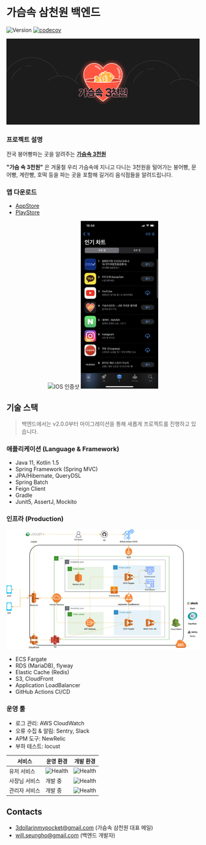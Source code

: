 # 가슴속 삼천원 백엔드

![Version](https://img.shields.io/github/v/release/depromeet/3dollars-in-my-pocket-backend?include_prereleases)
[![codecov](https://codecov.io/gh/3dollar-in-my-pocket/3dollars-in-my-pocket-backend/branch/develop/graph/badge.svg?token=QZPVF6VGHA)](https://codecov.io/gh/3dollar-in-my-pocket/3dollars-in-my-pocket-backend)

![img.png](images/logo.png)

### 프로젝트 설명
전국 붕어빵파는 곳을 알려주는 [**가슴속 3천원**](https://intro.threedollars.co.kr/)

**"가슴 속 3천원"** 은 겨울철 우리 가슴속에 지니고 다니는 3천원을 털어가는 붕어빵, 문어빵, 계란빵, 호떡 등을 파는 곳을 포함해 길거리 음식점들을 알려드립니다.

### 앱 다운로드
- [AppStore](https://apps.apple.com/kr/app/%EA%B0%80%EC%8A%B4%EC%86%8D3%EC%B2%9C%EC%9B%90-%EB%82%98%EC%99%80-%EA%B0%80%EA%B9%8C%EC%9A%B4-%EB%B6%95%EC%96%B4%EB%B9%B5/id1496099467)
- [PlayStore](https://play.google.com/store/apps/details?id=com.zion830.threedollars)

<p align="center">
    <img src="https://user-images.githubusercontent.com/7058293/110067262-b179c700-7db6-11eb-8451-223956dca69d.jpg" width="40%" alt="IOS 인증샷"/>
    <img src="./images/appstore.png" width="40%" alt="IOS 인증샷">
</p>

## 기술 스택
> 백엔드에서는 v2.0.0부터 마이그레이션을 통해 새롭게 프로젝트를 진행하고 있습니다.
### 애플리케이션 (Language & Framework)
- Java 11, Kotlin 1.5
- Spring Framework (Spring MVC)
- JPA/Hibernate, QueryDSL
- Spring Batch
- Feign Client
- Gradle
- Junit5, AssertJ, Mockito

### 인프라 (Production)
![img.png](images/3dollars-architecture-20211211.png)

- ECS Fargate
- RDS (MariaDB), flyway
- Elastic Cache (Redis)
- S3, CloudFront
- Application LoadBalancer
- GitHub Actions CI/CD

### 운영 툴
- 로그 관리: AWS CloudWatch
- 오류 수집 & 알림: Sentry, Slack
- APM 도구: NewRelic
- 부하 테스트: locust

| 서비스     | 운영 환경                                                                                                                               | 개발 환경                                                                                                                                     |
|---------|-------------------------------------------------------------------------------------------------------------------------------------|-------------------------------------------------------------------------------------------------------------------------------------------|
| 유저 서비스  | ![Health](https://img.shields.io/website?down_message=DOWN&style=flat-square&up_message=UP&url=https://threedollars.co.kr/api/ping) | ![Health](https://img.shields.io/website?down_message=DOWN&style=flat-square&up_message=UP&url=https://dev.threedollars.co.kr/api/ping)   |
| 사장님 서비스 | 개발 중                                                                                                                                | ![Health](https://img.shields.io/website?down_message=DOWN&style=flat-square&up_message=UP&url=https://dev.threedollars.co.kr/boss/ping)  |
| 관리자 서비스 | 개발 중                                                                                                                                | ![Health](https://img.shields.io/website?down_message=DOWN&style=flat-square&up_message=UP&url=https://dev.threedollars.co.kr/admin/ping) |

## Contacts
- 3dollarinmypocket@gmail.com (가슴속 삼천원 대표 메일)
- will.seungho@gmail.com (백엔드 개발자)
